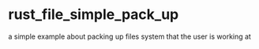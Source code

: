 # rust_file_simple_pack_up
a simple example about packing up  files system  that the user is working at 
